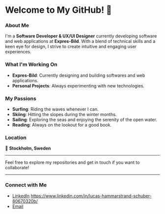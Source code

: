# Welcome to My GitHub! 👋

### About Me

I'm a **Software Developer & UX/UI Designer** currently developing software and web applications at **Expres-Bild**. With a blend of technical skills and a keen eye for design, I strive to create intuitive and engaging user experiences.

### What I'm Working On

- **Expres-Bild**: Currently designing and building softwares and web applications.
- **Personal Projects**: Always experimenting with new technologies.

### My Passions

- **Surfing**: Riding the waves whenever I can.
- **Skiing**: Hitting the slopes during the winter months.
- **Sailing**: Exploring the seas and enjoying the serenity of the open water.
- **Reading**: Always on the lookout for a good book.

### Location

📍 **Stockholm, Sweden**

---

Feel free to explore my repositories and get in touch if you want to collaborate!

---

### Connect with Me

- [LinkedIn](www.linkedin.com/in/lucas-hammarstrand-schuber-80670320b) https://www.linkedin.com/in/lucas-hammarstrand-schuber-80670320b/
- [Email](mailto:lucas.hammarstrand@hotmail.com)






